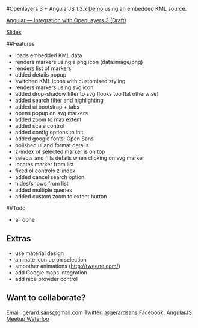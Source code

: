 #Openlayers 3 + AngularJS 1.3.x
[Demo](http://embed.plnkr.co/u6IR40otaEXiUeJYp9BX/preview) using an embedded KML source.

[Angular — Integration with OpenLayers 3 (Draft)](https://medium.com/angularjs-meetup-south-london/angular-integration-with-openlayers-3-5a6e8d29e635)

[Slides](https://gnab.github.io/remark/remarkise?url=https%3A%2F%2Frawgit.com%2Fgsans%2Fol3-angular%2Fmaster%2Fslides%2Fol3-angular.md#1)

##Features
- loads embedded KML data
- renders markers using a png icon (data:image/png)
- renders list of markers
- added details popup
- switched KML icons with customised styling 
- renders markers using svg icon
- added drop-shadow filter to svg (looks too flat otherwise)
- added search filter and highlighting
- added ui bootstrap + tabs
- opens popup on svg markers
- added zoom to max extent
- added scale control
- added config options to init
- added google fonts: Open Sans
- polished ui and format details
- z-index of selected marker is on top
- selects and fills details when clicking on svg marker
- locates marker from list
- fixed ol controls z-index
- added cancel search option
- hides/shows from list
- added multiple queries
- added custom zoom to extent button

##Todo
- all done

## Extras
- use material design
- animate icon up on selection
- smoother animations (http://tweene.com/)
- add Google maps integration
- add nice provider control

## Want to collaborate?
Email: [gerard.sans@gmail.com](mailto:gerard.sans@gmail.com?Subject=heya%21&Body=%5E_%5E) 
Twitter: [@gerardsans](https://twitter.com/gerardsans)
Facebook: [AngularJS Meetup Waterloo](https://www.facebook.com/angularjswaterloo)

